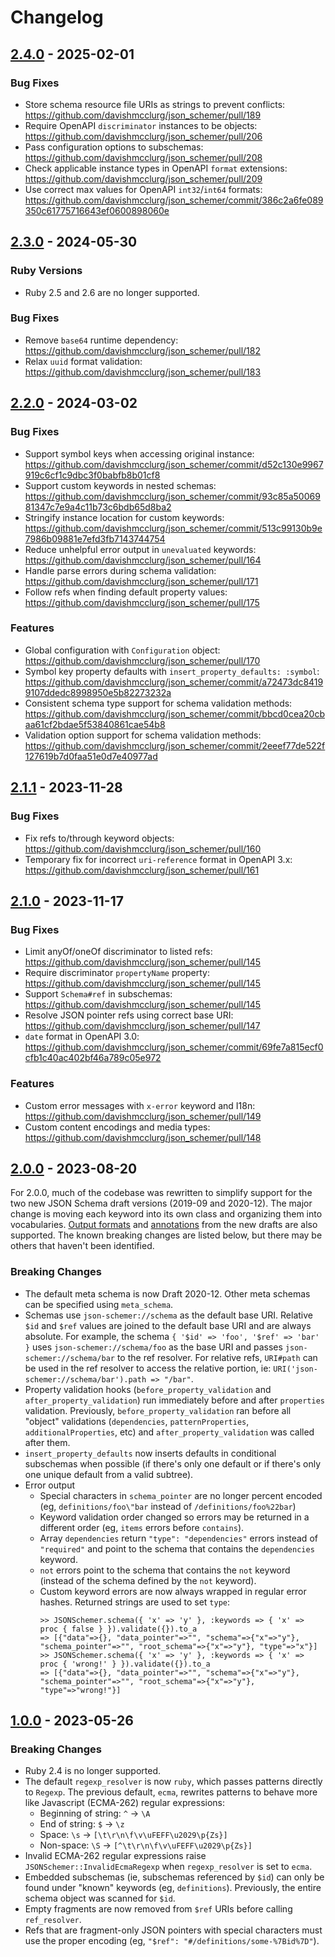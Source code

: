 # Changelog

## [2.4.0] - 2025-02-01

### Bug Fixes

- Store schema resource file URIs as strings to prevent conflicts: https://github.com/davishmcclurg/json_schemer/pull/189
- Require OpenAPI `discriminator` instances to be objects: https://github.com/davishmcclurg/json_schemer/pull/206
- Pass configuration options to subschemas: https://github.com/davishmcclurg/json_schemer/pull/208
- Check applicable instance types in OpenAPI `format` extensions: https://github.com/davishmcclurg/json_schemer/pull/209
- Use correct max values for OpenAPI `int32`/`int64` formats: https://github.com/davishmcclurg/json_schemer/commit/386c2a6fe089350c61775716643ef0600898060e

[2.4.0]: https://github.com/davishmcclurg/json_schemer/releases/tag/v2.4.0

## [2.3.0] - 2024-05-30

### Ruby Versions

- Ruby 2.5 and 2.6 are no longer supported.

### Bug Fixes

- Remove `base64` runtime dependency: https://github.com/davishmcclurg/json_schemer/pull/182
- Relax `uuid` format validation: https://github.com/davishmcclurg/json_schemer/pull/183

[2.3.0]: https://github.com/davishmcclurg/json_schemer/releases/tag/v2.3.0

## [2.2.0] - 2024-03-02

### Bug Fixes

- Support symbol keys when accessing original instance: https://github.com/davishmcclurg/json_schemer/commit/d52c130e9967919c6cf1c9dbc3f0babfb8b01cf8
- Support custom keywords in nested schemas: https://github.com/davishmcclurg/json_schemer/commit/93c85a5006981347c7e9a4c11b73c6bdb65d8ba2
- Stringify instance location for custom keywords: https://github.com/davishmcclurg/json_schemer/commit/513c99130b9e7986b09881e7efd3fb7143744754
- Reduce unhelpful error output in `unevaluated` keywords: https://github.com/davishmcclurg/json_schemer/pull/164
- Handle parse errors during schema validation: https://github.com/davishmcclurg/json_schemer/pull/171
- Follow refs when finding default property values: https://github.com/davishmcclurg/json_schemer/pull/175

### Features

- Global configuration with `Configuration` object: https://github.com/davishmcclurg/json_schemer/pull/170
- Symbol key property defaults with `insert_property_defaults: :symbol`: https://github.com/davishmcclurg/json_schemer/commit/a72473dc84199107ddedc8998950e5b82273232a
- Consistent schema type support for schema validation methods: https://github.com/davishmcclurg/json_schemer/commit/bbcd0cea20cbaa61cf2bdae5f53840861cae54b8
- Validation option support for schema validation methods: https://github.com/davishmcclurg/json_schemer/commit/2eeef77de522f127619b7d0faa51e0d7e40977ad

[2.2.0]: https://github.com/davishmcclurg/json_schemer/releases/tag/v2.2.0

## [2.1.1] - 2023-11-28

### Bug Fixes

- Fix refs to/through keyword objects: https://github.com/davishmcclurg/json_schemer/pull/160
- Temporary fix for incorrect `uri-reference` format in OpenAPI 3.x: https://github.com/davishmcclurg/json_schemer/pull/161

[2.1.1]: https://github.com/davishmcclurg/json_schemer/releases/tag/v2.1.1

## [2.1.0] - 2023-11-17

### Bug Fixes

- Limit anyOf/oneOf discriminator to listed refs: https://github.com/davishmcclurg/json_schemer/pull/145
- Require discriminator `propertyName` property: https://github.com/davishmcclurg/json_schemer/pull/145
- Support `Schema#ref` in subschemas: https://github.com/davishmcclurg/json_schemer/pull/145
- Resolve JSON pointer refs using correct base URI: https://github.com/davishmcclurg/json_schemer/pull/147
- `date` format in OpenAPI 3.0: https://github.com/davishmcclurg/json_schemer/commit/69fe7a815ecf0cfb1c40ac402bf46a789c05e972

### Features

- Custom error messages with `x-error` keyword and I18n: https://github.com/davishmcclurg/json_schemer/pull/149
- Custom content encodings and media types: https://github.com/davishmcclurg/json_schemer/pull/148

[2.1.0]: https://github.com/davishmcclurg/json_schemer/releases/tag/v2.1.0

## [2.0.0] - 2023-08-20

For 2.0.0, much of the codebase was rewritten to simplify support for the two new JSON Schema draft versions (2019-09 and 2020-12). The major change is moving each keyword into its own class and organizing them into vocabularies. [Output formats](https://json-schema.org/draft/2020-12/json-schema-core.html#section-12) and [annotations](https://json-schema.org/draft/2020-12/json-schema-core.html#section-7.7) from the new drafts are also supported. The known breaking changes are listed below, but there may be others that haven't been identified.

### Breaking Changes

- The default meta schema is now Draft 2020-12. Other meta schemas can be specified using `meta_schema`.
- Schemas use `json-schemer://schema` as the default base URI. Relative `$id` and `$ref` values are joined to the default base URI and are always absolute. For example, the schema `{ '$id' => 'foo', '$ref' => 'bar' }` uses `json-schemer://schema/foo` as the base URI and passes `json-schemer://schema/bar` to the ref resolver. For relative refs, `URI#path` can be used in the ref resolver to access the relative portion, ie: `URI('json-schemer://schema/bar').path => "/bar"`.
- Property validation hooks (`before_property_validation` and `after_property_validation`) run immediately before and after `properties` validation. Previously, `before_property_validation` ran before all "object" validations (`dependencies`, `patternProperties`, `additionalProperties`, etc) and `after_property_validation` was called after them.
- `insert_property_defaults` now inserts defaults in conditional subschemas when possible (if there's only one default or if there's only one unique default from a valid subtree).
- Error output
  - Special characters in `schema_pointer` are no longer percent encoded (eg, `definitions/foo\"bar` instead of `/definitions/foo%22bar`)
  - Keyword validation order changed so errors may be returned in a different order (eg, `items` errors before `contains`).
  - Array `dependencies` return `"type": "dependencies"` errors instead of `"required"` and point to the schema that contains the `dependencies` keyword.
  - `not` errors point to the schema that contains the `not` keyword (instead of the schema defined by the `not` keyword).
  - Custom keyword errors are now always wrapped in regular error hashes. Returned strings are used to set `type`:
      ```
      >> JSONSchemer.schema({ 'x' => 'y' }, :keywords => { 'x' => proc { false } }).validate({}).to_a
      => [{"data"=>{}, "data_pointer"=>"", "schema"=>{"x"=>"y"}, "schema_pointer"=>"", "root_schema"=>{"x"=>"y"}, "type"=>"x"}]
      >> JSONSchemer.schema({ 'x' => 'y' }, :keywords => { 'x' => proc { 'wrong!' } }).validate({}).to_a
      => [{"data"=>{}, "data_pointer"=>"", "schema"=>{"x"=>"y"}, "schema_pointer"=>"", "root_schema"=>{"x"=>"y"}, "type"=>"wrong!"}]
      ```

[2.0.0]: https://github.com/davishmcclurg/json_schemer/releases/tag/v2.0.0

## [1.0.0] - 2023-05-26

### Breaking Changes

- Ruby 2.4 is no longer supported.
- The default `regexp_resolver` is now `ruby`, which passes patterns directly to `Regexp`. The previous default, `ecma`, rewrites patterns to behave more like Javascript (ECMA-262) regular expressions:
  - Beginning of string: `^` -> `\A`
  - End of string: `$` -> `\z`
  - Space: `\s` -> `[\t\r\n\f\v\uFEFF\u2029\p{Zs}]`
  - Non-space: `\S` -> `[^\t\r\n\f\v\uFEFF\u2029\p{Zs}]`
- Invalid ECMA-262 regular expressions raise `JSONSchemer::InvalidEcmaRegexp` when `regexp_resolver` is set to `ecma`.
- Embedded subschemas (ie, subschemas referenced by `$id`) can only be found under "known" keywords (eg, `definitions`). Previously, the entire schema object was scanned for `$id`.
- Empty fragments are now removed from `$ref` URIs before calling `ref_resolver`.
- Refs that are fragment-only JSON pointers with special characters must use the proper encoding (eg, `"$ref": "#/definitions/some-%7Bid%7D"`).

[1.0.0]: https://github.com/davishmcclurg/json_schemer/releases/tag/v1.0.0
